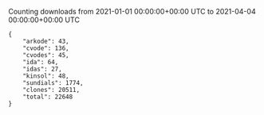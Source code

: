 
Counting downloads from 2021-01-01 00:00:00+00:00 UTC to 2021-04-04 00:00:00+00:00 UTC

```
{
    "arkode": 43,
    "cvode": 136,
    "cvodes": 45,
    "ida": 64,
    "idas": 27,
    "kinsol": 48,
    "sundials": 1774,
    "clones": 20511,
    "total": 22648
}
```

